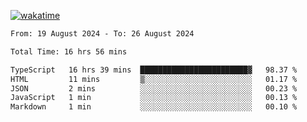 [![wakatime](https://wakatime.com/badge/user/702d7a0d-6421-40c6-be4d-9b18f6ca91d5.svg)](https://wakatime.com/@702d7a0d-6421-40c6-be4d-9b18f6ca91d5)

<!--START_SECTION:waka-->

```txt
From: 19 August 2024 - To: 26 August 2024

Total Time: 16 hrs 56 mins

TypeScript   16 hrs 39 mins  ████████████████████████▓   98.37 %
HTML         11 mins         ▒░░░░░░░░░░░░░░░░░░░░░░░░   01.17 %
JSON         2 mins          ░░░░░░░░░░░░░░░░░░░░░░░░░   00.23 %
JavaScript   1 min           ░░░░░░░░░░░░░░░░░░░░░░░░░   00.13 %
Markdown     1 min           ░░░░░░░░░░░░░░░░░░░░░░░░░   00.10 %
```

<!--END_SECTION:waka-->